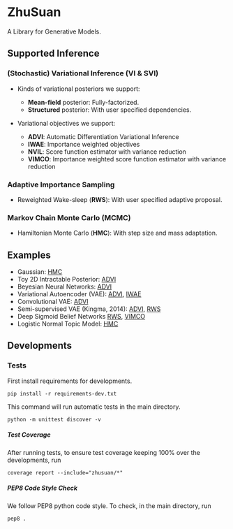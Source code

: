 # ZhuSuan

A Library for Generative Models.

## Supported Inference
### (Stochastic) Variational Inference (VI & SVI)
* Kinds of variational posteriors we support:
  * __Mean-field__ posterior: Fully-factorized.
  * __Structured__ posterior: With user specified dependencies.

* Variational objectives we support:
  * __ADVI__: Automatic Differentiation Variational Inference
  * __IWAE__: Importance weighted objectives
  * __NVIL__: Score function estimator with variance reduction
  * __VIMCO__: Importance weighted score function estimator with variance reduction

### Adaptive Importance Sampling
* Reweighted Wake-sleep (__RWS__): With user specified adaptive proposal.

### Markov Chain Monte Carlo (MCMC)
* Hamiltonian Monte Carlo (__HMC__): With step size and mass adaptation.

## Examples
* Gaussian: 
[HMC](https://github.com/thjashin/ZhuSuan/blob/master/examples/gaussian.py)
* Toy 2D Intractable Posterior: 
[ADVI](https://github.com/thjashin/ZhuSuan/blob/master/examples/toy2d.py)
* Beyesian Neural Networks: 
[ADVI](https://github.com/thjashin/ZhuSuan/blob/master/examples/bayesian_nn.py)
* Variational Autoencoder (VAE): 
[ADVI](https://github.com/thjashin/ZhuSuan/blob/master/examples/vae.py), 
[IWAE](https://github.com/thjashin/ZhuSuan/blob/master/examples/iwae.py)
* Convolutional VAE: 
[ADVI](https://github.com/thjashin/ZhuSuan/blob/master/examples/vae_conv.py)
* Semi-supervised VAE (Kingma, 2014): 
[ADVI](https://github.com/thjashin/ZhuSuan/blob/master/examples/vae_ssl.py),
[RWS](https://github.com/thjashin/ZhuSuan/blob/master/examples/vae_ssl_rws.py)
* Deep Sigmoid Belief Networks
[RWS](https://github.com/thjashin/ZhuSuan/blob/master/examples/sbn_rws.py),
[VIMCO](https://github.com/thjashin/ZhuSuan/blob/master/examples/sbn_vimco.py)
* Logistic Normal Topic Model: 
[HMC](https://github.com/thjashin/ZhuSuan/blob/master/examples/lntm_.py)

## Developments

### Tests

First install requirements for developments.

`pip install -r requirements-dev.txt`

This command will run automatic tests in the main directory.

`python -m unittest discover -v`

##### Test Coverage
After running tests, to ensure test coverage keeping 100% over the developments, run

`coverage report --include="zhusuan/*"`

##### PEP8 Code Style Check
We follow PEP8 python code style. To check, in the main directory, run

`pep8 .`

